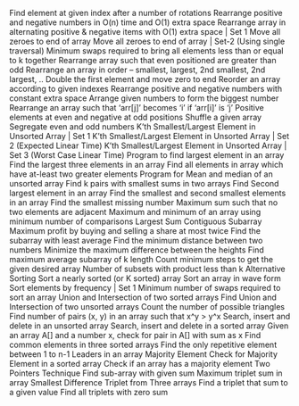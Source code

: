 Find element at given index after a number of rotations
Rearrange positive and negative numbers in O(n) time and O(1) extra space
Rearrange array in alternating positive & negative items with O(1) extra space | Set 1
Move all zeroes to end of array
Move all zeroes to end of array | Set-2 (Using single traversal)
Minimum swaps required to bring all elements less than or equal to k together
Rearrange array such that even positioned are greater than odd
Rearrange an array in order – smallest, largest, 2nd smallest, 2nd largest, ..
Double the first element and move zero to end
Reorder an array according to given indexes
Rearrange positive and negative numbers with constant extra space
Arrange given numbers to form the biggest number
Rearrange an array such that ‘arr[j]’ becomes ‘i’ if ‘arr[i]’ is ‘j’
Positive elements at even and negative at odd positions
Shuffle a given array
Segregate even and odd numbers
K’th Smallest/Largest Element in Unsorted Array | Set 1
K’th Smallest/Largest Element in Unsorted Array | Set 2 (Expected Linear Time)
K’th Smallest/Largest Element in Unsorted Array | Set 3 (Worst Case Linear Time)
Program to find largest element in an array
Find the largest three elements in an array
Find all elements in array which have at-least two greater elements
Program for Mean and median of an unsorted array
Find k pairs with smallest sums in two arrays
Find Second largest element in an array
Find the smallest and second smallest elements in an array
Find the smallest missing number
Maximum sum such that no two elements are adjacent
Maximum and minimum of an array using minimum number of comparisons
Largest Sum Contiguous Subarray
Maximum profit by buying and selling a share at most twice
Find the subarray with least average
Find the minimum distance between two numbers
Minimize the maximum difference between the heights
Find maximum average subarray of k length
Count minimum steps to get the given desired array
Number of subsets with product less than k
Alternative Sorting
Sort a nearly sorted (or K sorted) array
Sort an array in wave form
Sort elements by frequency | Set 1
Minimum number of swaps required to sort an array
Union and Intersection of two sorted arrays
Find Union and Intersection of two unsorted arrays
Count the number of possible triangles
Find number of pairs (x, y) in an array such that x^y > y^x
Search, insert and delete in an unsorted array
Search, insert and delete in a sorted array
Given an array A[] and a number x, check for pair in A[] with sum as x
Find common elements in three sorted arrays
Find the only repetitive element between 1 to n-1
Leaders in an array
Majority Element
Check for Majority Element in a sorted array
Check if an array has a majority element
Two Pointers Technique
Find sub-array with given sum
Maximum triplet sum in array
Smallest Difference Triplet from Three arrays
Find a triplet that sum to a given value
Find all triplets with zero sum
